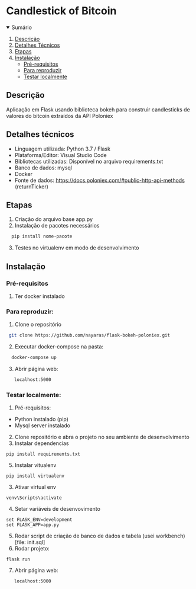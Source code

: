# Candlestick of Bitcoin


<!-- Sumário -->
<details open="open">
    <summary>Sumário </summary>
    <ol>
        <li> <a href="#descrição">Descrição</a></li>
        <li><a href="#detalhes-técnicos">Detalhes Técnicos</a></li>
        <li> <a href="#etapas">Etapas</a></li>
        <li> <a href="#instalação">Instalação</a>
            <ul>
                <li><a href="#pré-requisitos">Pré-requisitos</a></li>
                <li><a href="#para-reproduzir">Para reproduzir</a></li>
                <li><a href="#testar-localmente">Testar localmente</a></li>
            </ul>
        </li>
        </li>
    </ol>
</details>

## Descrição

Aplicação em Flask usando biblioteca bokeh para construir candlesticks de valores do bitcoin extraídos da API Poloniex 


## Detalhes técnicos

- Linguagem utilizada: Python  3.7 / Flask  
- Plataforma/Editor: Visual Studio Code
- Bibliotecas utilizadas: Disponível no arquivo requirements.txt
- Banco de dados: mysql
- Docker
- Fonte de dados: https://docs.poloniex.com/#public-http-api-methods (returnTicker)


## Etapas
1. Criação do arquivo base app.py
2. Instalação de pacotes necessários 
 ```sh
   pip install nome-pacote
   ```
3. Testes no virtualenv em modo de desenvolvimento


## Instalação

  ### Pré-requisitos
  1. Ter docker instalado
  
### Para reproduzir:
1. Clone o repositório
  ```sh
   git clone https://github.com/nayaras/flask-bokeh-poloniex.git
   ```
2. Executar docker-compose na pasta:
 ```sh
   docker-compose up
   ```
3. Abrir página web:
```sh
   localhost:5000
   ```
### Testar localmente:

1. Pré-requisitos:
- Python instalado (pip)
- Mysql server instalado

2. Clone repositório e abra o projeto no seu ambiente de desenvolvimento 
3. Instalar dependencias 
```
pip install requirements.txt
```
5.  Instalar vitualenv
```
pip install virtualenv
```
3. Ativar virtual env

```
venv\Scripts\activate 
```
4. Setar variáveis de desenvovimento
```
set FLASK_ENV=development
set FLASK_APP=app.py
```
5. Rodar script de criação de banco de dados e tabela (usei workbench) [file: init.sql]
6. Rodar projeto:
```
flask run
```
7. Abrir página web:
```sh
   localhost:5000
   ```
